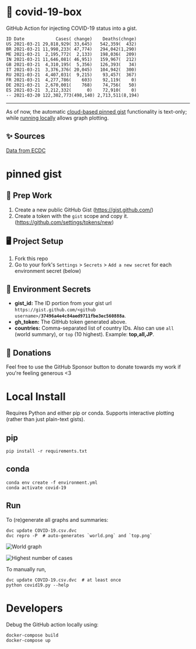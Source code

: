 # 🏥 covid-19-box

GitHub Action for injecting COVID-19 status into a gist.

```
ID Date            Cases( change)    Deaths(chnge)
US 2021-03-21 29,818,929( 33,645)   542,359(  432)
BR 2021-03-21 11,998,233( 47,774)   294,042(1,290)
ME 2021-03-21  2,195,772(  2,133)   198,036(  209)
IN 2021-03-21 11,646,081( 46,951)   159,967(  212)
GB 2021-03-21  4,310,195(  5,356)   126,393(   34)
IT 2021-03-21  3,376,376( 20,045)   104,942(  300)
RU 2021-03-21  4,407,031(  9,215)    93,457(  367)
FR 2021-03-21  4,277,786(    603)    92,119(    0)
DE 2021-03-21  2,670,001(    768)    74,756(   50)
ES 2021-03-21  3,212,332(      0)    72,910(    0)
-- 2021-03-20 122,302,773(498,140) 2,713,511(8,194)
```

---

As of now, the automatic [cloud-based pinned gist](#pinned-gist) functionality is text-only;
while [running locally](#local-install) allows graph plotting.

## ✨ Sources

[Data from ECDC](https://www.ecdc.europa.eu/en/publications-data/download-todays-data-geographic-distribution-covid-19-cases-worldwide)

# pinned gist

## 🎒 Prep Work
1. Create a new public GitHub Gist (https://gist.github.com/)
1. Create a token with the `gist` scope and copy it. (https://github.com/settings/tokens/new)

## 🖥 Project Setup
1. Fork this repo
1. Go to your fork's `Settings` > `Secrets` > `Add a new secret` for each environment secret (below)

## 🤫 Environment Secrets
- **gist_id:** The ID portion from your gist url `https://gist.github.com/<github username>/`**`37496a4e4c84aed9711fbe3ec560888a`**.
- **gh_token:** The GitHub token generated above.
- **countries:** Comma-separated list of country IDs. Also can use `all` (world summary), or `top` (10 highest). Example: **top,all,JP**.

## 💸 Donations

Feel free to use the GitHub Sponsor button to donate towards my work if you're feeling generous <3

# Local Install

Requires Python and either pip or conda. Supports interactive plotting (rather than just plain-text gists).

## pip

```
pip install -r requirements.txt
```

## conda

```
conda env create -f environment.yml
conda activate covid-19
```

## Run

To (re)generate all graphs and summaries:

```
dvc update COVID-19.csv.dvc
dvc repro -P  # auto-generates `world.png` and `top.png`
```

![World graph](world.png)

![Highest number of cases](top.png)

To manually run,

```
dvc update COVID-19.csv.dvc  # at least once
python covid19.py --help
```

# Developers

Debug the GitHub action locally using:

```
docker-compose build
docker-compose up
```

